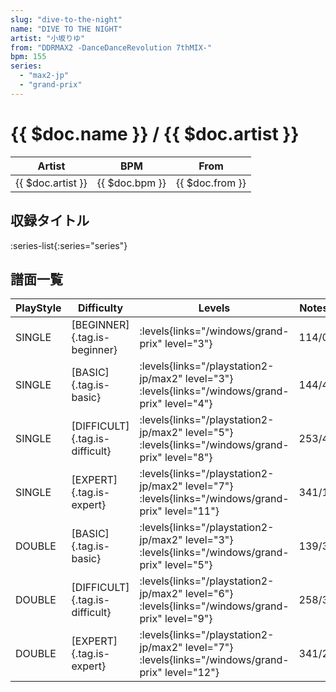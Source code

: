 ```yaml
---
slug: "dive-to-the-night"
name: "DIVE TO THE NIGHT"
artist: "小坂りゆ"
from: "DDRMAX2 -DanceDanceRevolution 7thMIX-"
bpm: 155
series:
  - "max2-jp"
  - "grand-prix"
---
```


# {{ $doc.name }} / {{ $doc.artist }}

|Artist|BPM|From|
|------|---|----|
|{{ $doc.artist }}|{{ $doc.bpm }}|{{ $doc.from }}|

## 収録タイトル

:series-list{:series="series"}

## 譜面一覧

|PlayStyle|Difficulty|Levels|Notes|Movie|
|---------|----------|------|-----|-----|
|SINGLE|[BEGINNER]{.tag.is-beginner}| :levels{links="/windows/grand-prix" level="3"}|114/0||
|SINGLE|[BASIC]{.tag.is-basic}|<div class="field is-grouped is-grouped-multiline"> :levels{links="/playstation2-jp/max2" level="3"}  :levels{links="/windows/grand-prix" level="4"}</div>|144/4||
|SINGLE|[DIFFICULT]{.tag.is-difficult}|<div class="field is-grouped is-grouped-multiline"> :levels{links="/playstation2-jp/max2" level="5"}  :levels{links="/windows/grand-prix" level="8"}</div>|253/4||
|SINGLE|[EXPERT]{.tag.is-expert}|<div class="field is-grouped is-grouped-multiline"> :levels{links="/playstation2-jp/max2" level="7"}  :levels{links="/windows/grand-prix" level="11"}</div>|341/1||
|DOUBLE|[BASIC]{.tag.is-basic}|<div class="field is-grouped is-grouped-multiline"> :levels{links="/playstation2-jp/max2" level="3"}  :levels{links="/windows/grand-prix" level="5"}</div>|139/3||
|DOUBLE|[DIFFICULT]{.tag.is-difficult}|<div class="field is-grouped is-grouped-multiline"> :levels{links="/playstation2-jp/max2" level="6"}  :levels{links="/windows/grand-prix" level="9"}</div>|258/3||
|DOUBLE|[EXPERT]{.tag.is-expert}|<div class="field is-grouped is-grouped-multiline"> :levels{links="/playstation2-jp/max2" level="7"}  :levels{links="/windows/grand-prix" level="12"}</div>|341/2||
